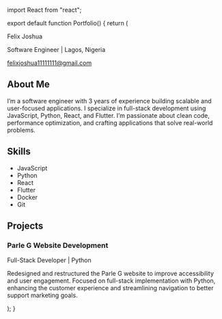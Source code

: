 import React from "react";

export default function Portfolio() { return ( 

Felix Joshua 

Software Engineer | Lagos, Nigeria

felixjoshua11111111@gmail.com

<section className="mb-8"> <h2 className="text-2xl font-semibold mb-2">About Me</h2> <p className="text-gray-700"> I’m a software engineer with 3 years of experience building scalable and user-focused applications. I specialize in full-stack development using JavaScript, Python, React, and Flutter. I’m passionate about clean code, performance optimization, and crafting applications that solve real-world problems. </p> </section> <section className="mb-8"> <h2 className="text-2xl font-semibold mb-2">Skills</h2> <ul className="list-disc list-inside text-gray-700"> <li>JavaScript</li> <li>Python</li> <li>React</li> <li>Flutter</li> <li>Docker</li> <li>Git</li> </ul> </section> <section> <h2 className="text-2xl font-semibold mb-2">Projects</h2> <div className="bg-white shadow-md rounded-lg p-4 mb-4"> <h3 className="text-xl font-bold">Parle G Website Development</h3> <p className="text-gray-600 italic">Full-Stack Developer | Python</p> <p className="text-gray-700 mt-2"> Redesigned and restructured the Parle G website to improve accessibility and user engagement. Focused on full-stack implementation with Python, enhancing the customer experience and streamlining navigation to better support marketing goals. </p> </div> </section> </div> 

); }

